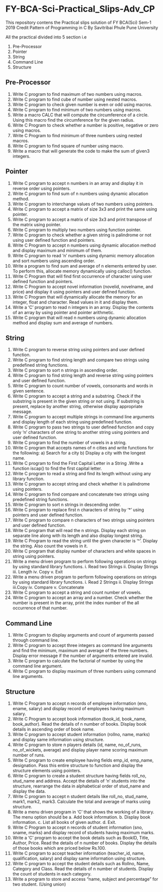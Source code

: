 # FY-BCA-Sci-Practical_Slips-Adv_CP

This repository contens the Practical slips solution of FY BCA(Sci) Sem-1 2019 Credit Pattern of Programming in C By Savitribai Phule Pune University

All the practical divided into 5 section i.e
 1) Pre-Processor
 2) Pointer
 3) String
 4) Command Line
 5) Structure


## Pre-Processor

1. Write C program to find maximum of two numbers using macros.
2. Write C program to find cube of number using nested macros.
3. Write C program to check given number is even or odd using macros.
4. Write C program to find minimum of two numbers using macros.
5. Write a macro CALC that will compute the circumference of a circle. Using
this macro find the circumference for the given radius.
6. Write C Program to check whether a number is positive, negative or zero
using macros.
7. Write C Program to find minimum of three numbers using nested macros.
8. Write C program to find square of number using macro.
9. Write a macro that will generate the code to make the sum of given3
integers.

## Pointer

1. Write C program to accept n numbers in an array and display it in reverse order using pointers.
2. Write C program to find sum of n numbers using dynamic allocation method.
3. Write C program to interchange values of two numbers using pointers.
4. Write C program to accept a matrix of size 3x3 and print the same using pointer.
5. Write C program to accept a matrix of size 3x3 and print transpose of the matrix
using pointer.
6. Write C program to multiply two numbers using function pointer.
7. Write C program to check whether a given string is palindrome or not using user
defined function and pointers.
8. Write C Program to accept n numbers using dynamic allocation method and display
maximum and minimum of them.
9. Write C program to read ‘n’ numbers using dynamic memory allocation and sort
numbers using ascending order.
10. Write a program to find sum and average of n elements entered by user. To perform
this, allocate memory dynamically using calloc() function.
11. Write C Program that will find first occurrence of character using user defined
function and pointers.
12. Write C Program to accept novel information (novelid, novelname, and price) and
display it using pointers and user defined function.
13. Write C Program that will dynamically allocate the memory for an integer, float and
character. Read values in it and display them.
14. Write a ‘C’ program to read n integers in an array. Display the contents of an array
by using pointer and pointer arithmetic.
15. Write C program that will read n numbers using dynamic allocation method and display sum and average of numbers.

## String

1. Write C program to reverse string using pointers and user defined function.
2. Write C program to find string length and compare two strings using predefined
string functions.
3. Write C program to sort n strings in ascending order.
4. Write C program to find string length and reverse string using pointers and user
defined function.
5. Write C program to count number of vowels, consonants and words in given sentence.
6. Write C program to accept a string and a substring. Check if the substring is present
in the given string or not using. If substring is present, replace by another string,
otherwise display appropriate message.
7. Write C program to accept multiple strings in command line arguments and display
length of each string using predefined function.
8. Write C program to pass two strings to user defined function and copy only ‘n’
characters of one string to another string using pointers and user defined function.
9. Write C program to find the number of vowels in a string.
10. Write C program that accepts names of n cities and write functions for the
following: a) Search for a city b) Display a city with the longest name.
11. Write C program to find the First Capital Letter in a String .Write a function iscap() to
find the first capital letter.
12. Write C program to read a string and find its length without using any library function.
13. Write C program to accept string and check whether it is palindrome using pointers.
14. Write C program to find compare and concatenate two strings using predefined
string functions.
15. Write C program to sort n strings in descending order.
16. Write C program to replace first n characters of string by ‘*’ using pointers and user
defined function.
17. Write C program to compare n characters of two strings using pointers and user
defined function.
18. Write C program that will read the n strings. Display each string on separate line along
with its length and also display longest string.
19. Write C Program to read the string until the given character is ‘^’. Display the string.
Also count the vowels in it.
20. Write C program that display number of characters and white spaces in string using
pointers.
21. Write a menu driven program to perform following operations on strings by using
standard library functions.
  i. Read two Strings
  ii. Display Strings
  iii. Length
  iv. Copy
  v. Exit
22. Write a menu driven program to perform following operations on strings by using
standard library functions.
  i. Read 2 Strings
  ii. Display Strings
  iii.Copy
  iv. Compare
  v. Concatenate
23. Write C program to accept a string and count number of vowels.
24. Write C program to accept an array and a number. Check whether the number is present
in the array, print the index number of the all occurrence of that number.

## Command Line

1. Write C program to display arguments and count of arguments passed through
command line.
2. Write C program to accept three integers as command line arguments and find the
minimum, maximum and average of the three numbers. Display error message if the
number of arguments entered are invalid.
3. Write C program to calculate the factorial of number by using the command line
argument.
4. Write C program to display maximum of three numbers using command line
arguments.

## Structure

1. Write C Program to accept n records of employee information (eno, ename,
salary) and display record of employees having maximum salary.
2. Write C Program to accept book information (book_id, book_name, book_author).
Read the details of n number of books. Display book details in ascending order of
book name.
3. Write C program to accept student information (rollno, name, marks) and display same
information using structure.
4. Write C program to store n players details (id, name, no_of_runs, no_of_wickets,
average) and display player name scoring maximum number of runs.
5. Write C program to create employee having fields emp_id, emp_name, designation.
Pass this entire structure to function and display the structure elements using
pointers.
6. Write C program to create a student structure having fields roll_no, stud_name and
address. Accept the details of ‘n’ students into the structure, rearrange the data in
alphabetical order of stud_name and display the data.
7. Write C program to accept n student details like roll_no, stud_name, mark1, mark2,
mark3. Calculate the total and average of marks using structure.
8. Write a menu driven program in ‘C’ that shows the working of a library. The menu
option should be
a. Add book information.
b. Display book information.
c. List all books of given author.
d. Exit.
9. Write C Program to accept n records of student information (sno, sname, marks) and
display record of students having maximum marks.
10. Write a ‘C’ program to accept the book details such as BookID, Title, Author, Price.
Read the details of n number of books. Display the details of those books which are
priced below Rs.100.
11. Write C program to accept teacher information (teacher_id, name, qualification,
salary) and display same information using structure.
12. Write C program to accept the student details such as Rollno, Name, Category and
Class. Read the details of n number of students. Display the count of students in each
category.
13. Write a program to store and access “name, subject and percentage” for two student.
(Using union)
